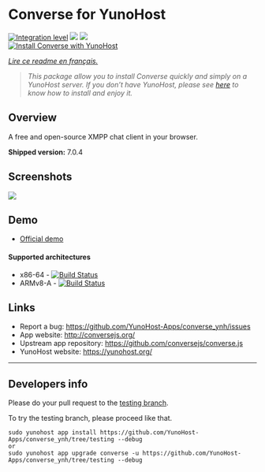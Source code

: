 # Converse for YunoHost

[![Integration level](https://dash.yunohost.org/integration/converse.svg)](https://dash.yunohost.org/appci/app/converse) ![](https://ci-apps.yunohost.org/ci/badges/converse.status.svg) ![](https://ci-apps.yunohost.org/ci/badges/converse.maintain.svg)  
[![Install Converse with YunoHost](https://install-app.yunohost.org/install-with-yunohost.svg)](https://install-app.yunohost.org/?app=converse)

*[Lire ce readme en français.](./README_fr.md)*

> *This package allow you to install Converse quickly and simply on a YunoHost server. 
If you don’t have YunoHost, please see [here](https://yunohost.org/#/install) to know how to install and enjoy it.*

## Overview
A free and open-source XMPP chat client in your browser.

**Shipped version:** 7.0.4

## Screenshots

![](https://camo.githubusercontent.com/17eaef5bde9136cccc9052bebf4c63f72e93fd02dadf277c05558e0e781308f4/68747470733a2f2f6f706b6f64652e636f6d2f696d672f436f6e76657273652d656d6265646465642e706e67)

## Demo

* [Official demo](https://inverse.chat/)

#### Supported architectures

* x86-64 - [![Build Status](https://ci-apps.yunohost.org/ci/logs/converse%20%28Apps%29.svg)](https://ci-apps.yunohost.org/ci/apps/converse/)
* ARMv8-A - [![Build Status](https://ci-apps-arm.yunohost.org/ci/logs/converse%20%28Apps%29.svg)](https://ci-apps-arm.yunohost.org/ci/apps/converse/)

## Links

 * Report a bug: https://github.com/YunoHost-Apps/converse_ynh/issues
 * App website: http://conversejs.org/
 * Upstream app repository: https://github.com/conversejs/converse.js
 * YunoHost website: https://yunohost.org/

---

## Developers info

Please do your pull request to the [testing branch](https://github.com/YunoHost-Apps/converse_ynh/tree/testing).

To try the testing branch, please proceed like that.
```
sudo yunohost app install https://github.com/YunoHost-Apps/converse_ynh/tree/testing --debug
or
sudo yunohost app upgrade converse -u https://github.com/YunoHost-Apps/converse_ynh/tree/testing --debug
```
